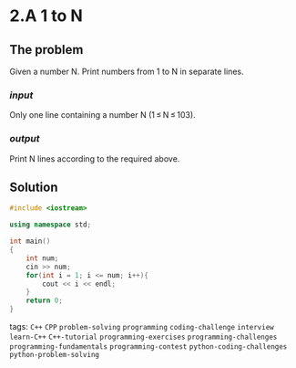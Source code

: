 # 2.A 1 to N

## The problem
Given a number N. Print numbers from 1 to N in separate lines.

### *input*
Only one line containing a number N (1 ≤ N ≤ 103).
### *output*
Print N lines according to the required above.

## Solution

```C++
#include <iostream>

using namespace std;

int main()
{
    int num;
    cin >> num;
    for(int i = 1; i <= num; i++){
        cout << i << endl;
    }
    return 0;
}
```

tags: `C++`  `CPP`  `problem-solving`  `programming`  `coding-challenge`  `interview`
`learn-C++`  `C++-tutorial`  `programming-exercises`  `programming-challenges`  `programming-fundamentals`
`programming-contest`  `python-coding-challenges`  `python-problem-solving`
